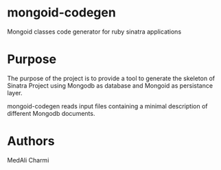 # mongoid-codegen
Mongoid classes code generator for ruby sinatra applications

# Purpose

The purpose of the project is to provide a tool to generate the skeleton of Sinatra Project using Mongodb as database and Mongoid as persistance layer.

mongoid-codegen reads input files containing a minimal description of different Mongodb documents.

# Authors
MedAli Charmi
